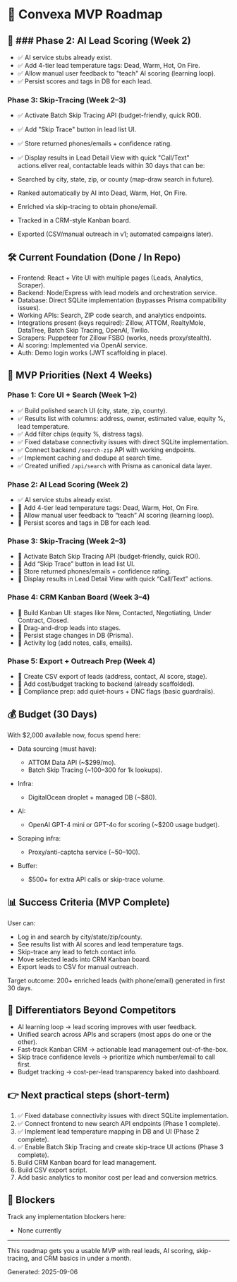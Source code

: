 # 🚀 Convexa MVP Roadmap

## 🎯 ### Phase 2: AI Lead Scoring (Week 2)

- ✅ AI service stubs already exist.
- ✅ Add 4-tier lead temperature tags: Dead, Warm, Hot, On Fire.
- ✅ Allow manual user feedback to "teach" AI scoring (learning loop).
- ✅ Persist scores and tags in DB for each lead.

### Phase 3: Skip-Tracing (Week 2–3)

- ✅ Activate Batch Skip Tracing API (budget-friendly, quick ROI).
- ✅ Add "Skip Trace" button in lead list UI.
- ✅ Store returned phones/emails + confidence rating.
- ✅ Display results in Lead Detail View with quick "Call/Text" actions.eliver real, contactable leads within 30 days that can be:

- Searched by city, state, zip, or county (map-draw search in future).
- Ranked automatically by AI into Dead, Warm, Hot, On Fire.
- Enriched via skip-tracing to obtain phone/email.
- Tracked in a CRM-style Kanban board.
- Exported (CSV/manual outreach in v1; automated campaigns later).

## 🛠 Current Foundation (Done / In Repo)

- Frontend: React + Vite UI with multiple pages (Leads, Analytics, Scraper).
- Backend: Node/Express with lead models and orchestration service.
- Database: Direct SQLite implementation (bypasses Prisma compatibility issues).
- Working APIs: Search, ZIP code search, and analytics endpoints.
- Integrations present (keys required): Zillow, ATTOM, RealtyMole, DataTree, Batch Skip Tracing, OpenAI, Twilio.
- Scrapers: Puppeteer for Zillow FSBO (works, needs proxy/stealth).
- AI scoring: Implemented via OpenAI service.
- Auth: Demo login works (JWT scaffolding in place).

## 📌 MVP Priorities (Next 4 Weeks)

### Phase 1: Core UI + Search (Week 1–2)

- ✅ Build polished search UI (city, state, zip, county).
- ✅ Results list with columns: address, owner, estimated value, equity %, lead temperature.
- ✅ Add filter chips (equity %, distress tags).
- ✅ Fixed database connectivity issues with direct SQLite implementation.
- ✅ Connect backend `/search-zip` API with working endpoints.
- ✅ Implement caching and dedupe at search time.
- ✅ Created unified `/api/search` with Prisma as canonical data layer.

### Phase 2: AI Lead Scoring (Week 2)

- ✅ AI service stubs already exist.
- 🔲 Add 4-tier lead temperature tags: Dead, Warm, Hot, On Fire.
- 🔲 Allow manual user feedback to “teach” AI scoring (learning loop).
- 🔲 Persist scores and tags in DB for each lead.

### Phase 3: Skip-Tracing (Week 2–3)

- 🔲 Activate Batch Skip Tracing API (budget-friendly, quick ROI).
- 🔲 Add “Skip Trace” button in lead list UI.
- 🔲 Store returned phones/emails + confidence rating.
- 🔲 Display results in Lead Detail View with quick “Call/Text” actions.

### Phase 4: CRM Kanban Board (Week 3–4)

- 🔲 Build Kanban UI: stages like New, Contacted, Negotiating, Under Contract, Closed.
- 🔲 Drag-and-drop leads into stages.
- 🔲 Persist stage changes in DB (Prisma).
- 🔲 Activity log (add notes, calls, emails).

### Phase 5: Export + Outreach Prep (Week 4)

- 🔲 Create CSV export of leads (address, contact, AI score, stage).
- 🔲 Add cost/budget tracking to backend (already scaffolded).
- 🔲 Compliance prep: add quiet-hours + DNC flags (basic guardrails).

## 💰 Budget (30 Days)

With $2,000 available now, focus spend here:

- Data sourcing (must have):
  - ATTOM Data API (~$299/mo).
  - Batch Skip Tracing (~$100–$300 for 1k lookups).

- Infra:
  - DigitalOcean droplet + managed DB (~$80).

- AI:
  - OpenAI GPT-4 mini or GPT-4o for scoring (~$200 usage budget).

- Scraping infra:
  - Proxy/anti-captcha service (~$50–$100).

- Buffer:
  - $500+ for extra API calls or skip-trace volume.

## 📊 Success Criteria (MVP Complete)

User can:

- Log in and search by city/state/zip/county.
- See results list with AI scores and lead temperature tags.
- Skip-trace any lead to fetch contact info.
- Move selected leads into CRM Kanban board.
- Export leads to CSV for manual outreach.

Target outcome: 200+ enriched leads (with phone/email) generated in first 30 days.

## 🌟 Differentiators Beyond Competitors

- AI learning loop → lead scoring improves with user feedback.
- Unified search across APIs and scrapers (most apps do one or the other).
- Fast-track Kanban CRM → actionable lead management out-of-the-box.
- Skip trace confidence levels → prioritize which number/email to call first.
- Budget tracking → cost-per-lead transparency baked into dashboard.

## 👉 Next practical steps (short-term)

1. ✅ Fixed database connectivity issues with direct SQLite implementation.
2. ✅ Connect frontend to new search API endpoints (Phase 1 complete).
3. ✅ Implement lead temperature mapping in DB and UI (Phase 2 complete).
4. ✅ Enable Batch Skip Tracing and create skip-trace UI actions (Phase 3 complete).
5. Build CRM Kanban board for lead management.
6. Build CSV export script.
7. Add basic analytics to monitor cost per lead and conversion metrics.

## 🚧 Blockers

Track any implementation blockers here:
- None currently

---

This roadmap gets you a usable MVP with real leads, AI scoring, skip-tracing, and CRM basics in under a month.

Generated: 2025-09-06
